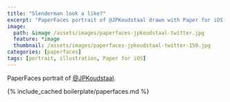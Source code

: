 ```yaml
---
title: "Slenderman look a like?"
excerpt: "PaperFaces portrait of @JPKoudstaal drawn with Paper for iOS on an iPad."
image: 
  path: &image /assets/images/paperfaces-jpkoudstaal-twitter.jpg 
  feature: *image
  thumbnail: /assets/images/paperfaces-jpkoudstaal-twitter-150.jpg
categories: [paperfaces]
tags: [portrait, illustration, Paper for iOS]
---
```


PaperFaces portrait of [@JPKoudstaal](https://twitter.com/JPKoudstaal).

{% include_cached boilerplate/paperfaces.md %}
